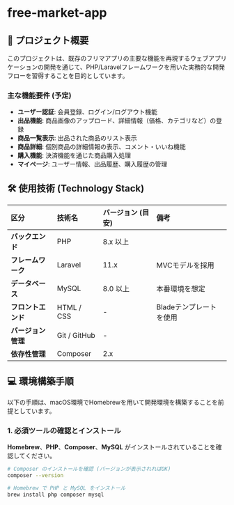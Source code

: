 # free-market-app

## 🎯 プロジェクト概要

このプロジェクトは、既存のフリマアプリの主要な機能を再現するウェブアプリケーションの開発を通じて、PHP/Laravelフレームワークを用いた実務的な開発フローを習得することを目的としています。

### 主な機能要件 (予定)

* **ユーザー認証**: 会員登録、ログイン/ログアウト機能
* **出品機能**: 商品画像のアップロード、詳細情報（価格、カテゴリなど）の登録
* **商品一覧表示**: 出品された商品のリスト表示
* **商品詳細**: 個別商品の詳細情報の表示、コメント・いいね機能
* **購入機能**: 決済機能を通じた商品購入処理
* **マイページ**: ユーザー情報、出品履歴、購入履歴の管理

## 🛠️ 使用技術 (Technology Stack)

| 区分 | 技術名 | バージョン (目安) | 備考 |
| :--- | :--- | :--- | :--- |
| **バックエンド** | PHP | 8.x 以上 | |
| **フレームワーク** | Laravel | 11.x | MVCモデルを採用 |
| **データベース** | MySQL | 8.0 以上 | 本番環境を想定 |
| **フロントエンド** | HTML / CSS | - | Bladeテンプレートを使用 |
| **バージョン管理** | Git / GitHub | - | |
| **依存性管理** | Composer | 2.x | |

## 💻 環境構築手順

以下の手順は、macOS環境でHomebrewを用いて開発環境を構築することを前提としています。

### 1. 必須ツールの確認とインストール

**Homebrew**、**PHP**、**Composer**、**MySQL** がインストールされていることを確認してください。

```bash
# Composer のインストールを確認 (バージョンが表示されればOK)
composer --version

# Homebrew で PHP と MySQL をインストール
brew install php composer mysql